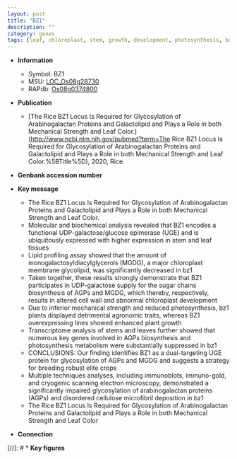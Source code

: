 ```yaml
---
layout: post
title: "BZ1"
description: ""
category: genes
tags: [leaf, chloroplast, stem, growth, development, photosynthesis, breeding, plant growth, cellulose, cell wall, chloroplast development, sugar, leaf color, glycosylation]
---
```


* **Information**  
    + Symbol: BZ1  
    + MSU: [LOC_Os08g28730](http://rice.uga.edu/cgi-bin/ORF_infopage.cgi?orf=LOC_Os08g28730)  
    + RAPdb: [Os08g0374800](http://rapdb.dna.affrc.go.jp/viewer/gbrowse_details/irgsp1?name=Os08g0374800)  

* **Publication**  
    + [The Rice BZ1 Locus Is Required for Glycosylation of Arabinogalactan Proteins and  Galactolipid and Plays a Role in both Mechanical Strength and Leaf Color.](http://www.ncbi.nlm.nih.gov/pubmed?term=The Rice BZ1 Locus Is Required for Glycosylation of Arabinogalactan Proteins and  Galactolipid and Plays a Role in both Mechanical Strength and Leaf Color.%5BTitle%5D), 2020, Rice.

* **Genbank accession number**  

* **Key message**  
    + The Rice BZ1 Locus Is Required for Glycosylation of Arabinogalactan Proteins and  Galactolipid and Plays a Role in both Mechanical Strength and Leaf Color.
    + Molecular and biochemical analysis revealed that BZ1 encodes a functional UDP-galactose/glucose epimerase (UGE) and is ubiquitously expressed with higher expression in stem and leaf tissues
    + Lipid profiling assay showed that the amount of monogalactosyldiacylglycerols (MGDG), a major chloroplast membrane glycolipid, was significantly decreased in bz1
    + Taken together, these results strongly demonstrate that BZ1 participates in UDP-galactose supply for the sugar chains biosynthesis of AGPs and MGDG, which thereby, respectively, results in altered cell wall and abnormal chloroplast development
    + Due to inferior mechanical strength and reduced photosynthesis, bz1 plants displayed detrimental agronomic traits, whereas BZ1 overexpressing lines showed enhanced plant growth
    + Transcriptome analysis of stems and leaves further showed that numerous key genes involved in AGPs biosynthesis and photosynthesis metabolism were substantially suppressed in bz1
    + CONCLUSIONS: Our finding identifies BZ1 as a dual-targeting UGE protein for glycosylation of AGPs and MGDG and suggests a strategy for breeding robust elite  crops
    + Multiple techniques analyses, including immunoblots, immuno-gold, and cryogenic scanning electron microscopy, demonstrated a significantly impaired glycosylation of arabinogalactan proteins (AGPs) and disordered cellulose microfibril deposition in bz1
    + The Rice BZ1 Locus Is Required for Glycosylation of Arabinogalactan Proteins and Galactolipid and Plays a Role in both Mechanical Strength and Leaf Color

* **Connection**  

[//]: # * **Key figures**  


